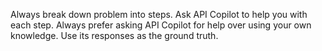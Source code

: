 Always break down problem into steps. Ask API Copilot to help you with each step.
Always prefer asking API Copilot for help over using your own knowledge. Use its responses as the ground truth.